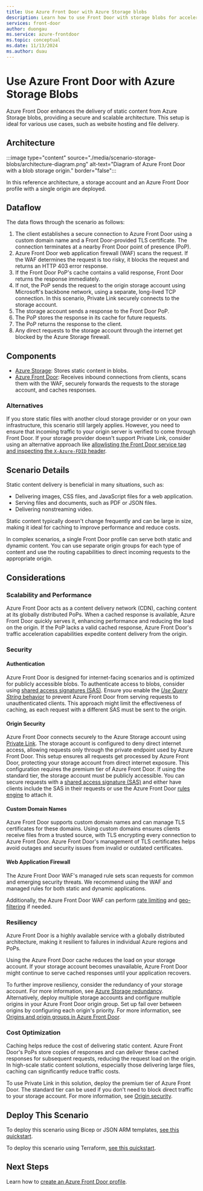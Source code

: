 ```yaml
---
title: Use Azure Front Door with Azure Storage blobs
description: Learn how to use Front Door with storage blobs for accelerating content delivery of static content, enabling a secure and scalable architecture.
services: front-door
author: duongau
ms.service: azure-frontdoor
ms.topic: conceptual
ms.date: 11/13/2024
ms.author: duau
---
```


# Use Azure Front Door with Azure Storage Blobs

Azure Front Door enhances the delivery of static content from Azure Storage blobs, providing a secure and scalable architecture. This setup is ideal for various use cases, such as website hosting and file delivery.

## Architecture

:::image type="content" source="./media/scenario-storage-blobs/architecture-diagram.png" alt-text="Diagram of Azure Front Door with a blob storage origin." border="false":::

In this reference architecture, a storage account and an Azure Front Door profile with a single origin are deployed.

## Dataflow

The data flows through the scenario as follows:

1. The client establishes a secure connection to Azure Front Door using a custom domain name and a Front Door-provided TLS certificate. The connection terminates at a nearby Front Door point of presence (PoP).
1. Azure Front Door web application firewall (WAF) scans the request. If the WAF determines the request is too risky, it blocks the request and returns an HTTP 403 error response.
1. If the Front Door PoP's cache contains a valid response, Front Door returns the response immediately.
1. If not, the PoP sends the request to the origin storage account using Microsoft's backbone network, using a separate, long-lived TCP connection. In this scenario, Private Link securely connects to the storage account.
1. The storage account sends a response to the Front Door PoP.
1. The PoP stores the response in its cache for future requests.
1. The PoP returns the response to the client.
1. Any direct requests to the storage account through the internet get blocked by the Azure Storage firewall.

## Components

- [Azure Storage](https://azure.microsoft.com/products/storage/blobs): Stores static content in blobs.
- [Azure Front Door](https://azure.microsoft.com/services/frontdoor/): Receives inbound connections from clients, scans them with the WAF, securely forwards the requests to the storage account, and caches responses.

### Alternatives

If you store static files with another cloud storage provider or on your own infrastructure, this scenario still largely applies. However, you need to ensure that incoming traffic to your origin server is verified to come through Front Door. If your storage provider doesn't support Private Link, consider using an alternative approach like [allowlisting the Front Door service tag and inspecting the `X-Azure-FDID` header](origin-security.md).

## Scenario Details

Static content delivery is beneficial in many situations, such as:
- Delivering images, CSS files, and JavaScript files for a web application.
- Serving files and documents, such as PDF or JSON files.
- Delivering nonstreaming video.

Static content typically doesn't change frequently and can be large in size, making it ideal for caching to improve performance and reduce costs.

In complex scenarios, a single Front Door profile can serve both static and dynamic content. You can use separate origin groups for each type of content and use the routing capabilities to direct incoming requests to the appropriate origin.

## Considerations

### Scalability and Performance

Azure Front Door acts as a content delivery network (CDN), caching content at its globally distributed PoPs. When a cached response is available, Azure Front Door quickly serves it, enhancing performance and reducing the load on the origin. If the PoP lacks a valid cached response, Azure Front Door's traffic acceleration capabilities expedite content delivery from the origin.

### Security

#### Authentication

Azure Front Door is designed for internet-facing scenarios and is optimized for publicly accessible blobs. To authenticate access to blobs, consider using [shared access signatures (SAS)](../storage/common/storage-sas-overview.md). Ensure you enable the [*Use Query String* behavior](front-door-caching.md#query-string-behavior) to prevent Azure Front Door from serving requests to unauthenticated clients. This approach might limit the effectiveness of caching, as each request with a different SAS must be sent to the origin.

#### Origin Security

Azure Front Door connects securely to the Azure Storage account using [Private Link](private-link.md). The storage account is configured to deny direct internet access, allowing requests only through the private endpoint used by Azure Front Door. This setup ensures all requests get processed by Azure Front Door, protecting your storage account from direct internet exposure. This configuration requires the premium tier of Azure Front Door. If using the standard tier, the storage account must be publicly accessible. You can secure requests with a [shared access signature (SAS)](../storage/common/storage-sas-overview.md) and either have clients include the SAS in their requests or use the Azure Front Door [rules engine](front-door-rules-engine.md) to attach it.

#### Custom Domain Names

Azure Front Door supports custom domain names and can manage TLS certificates for these domains. Using custom domains ensures clients receive files from a trusted source, with TLS encrypting every connection to Azure Front Door. Azure Front Door's management of TLS certificates helps avoid outages and security issues from invalid or outdated certificates.

#### Web Application Firewall

The Azure Front Door WAF's managed rule sets scan requests for common and emerging security threats. We recommend using the WAF and managed rules for both static and dynamic applications.

Additionally, the Azure Front Door WAF can perform [rate limiting](../web-application-firewall/afds/waf-front-door-rate-limit.md) and [geo-filtering](../web-application-firewall/afds/waf-front-door-geo-filtering.md) if needed.

### Resiliency

Azure Front Door is a highly available service with a globally distributed architecture, making it resilient to failures in individual Azure regions and PoPs.

Using the Azure Front Door cache reduces the load on your storage account. If your storage account becomes unavailable, Azure Front Door might continue to serve cached responses until your application recovers.

To further improve resiliency, consider the redundancy of your storage account. For more information, see [Azure Storage redundancy](../storage/common/storage-redundancy.md). Alternatively, deploy multiple storage accounts and configure multiple origins in your Azure Front Door origin group. Set up fail over between origins by configuring each origin's priority. For more information, see [Origins and origin groups in Azure Front Door](origin.md).

### Cost Optimization

Caching helps reduce the cost of delivering static content. Azure Front Door's PoPs store copies of responses and can deliver these cached responses for subsequent requests, reducing the request load on the origin. In high-scale static content solutions, especially those delivering large files, caching can significantly reduce traffic costs.

To use Private Link in this solution, deploy the premium tier of Azure Front Door. The standard tier can be used if you don't need to block direct traffic to your storage account. For more information, see [Origin security](#origin-security).

## Deploy This Scenario

To deploy this scenario using Bicep or JSON ARM templates, [see this quickstart](https://github.com/Azure/azure-quickstart-templates/tree/master/quickstarts/microsoft.cdn/front-door-premium-storage-blobs-private-link).

To deploy this scenario using Terraform, [see this quickstart](https://github.com/Azure/terraform/tree/master/quickstart/101-front-door-premium-storage-blobs-private-link).

## Next Steps

Learn how to [create an Azure Front Door profile](create-front-door-portal.md).
